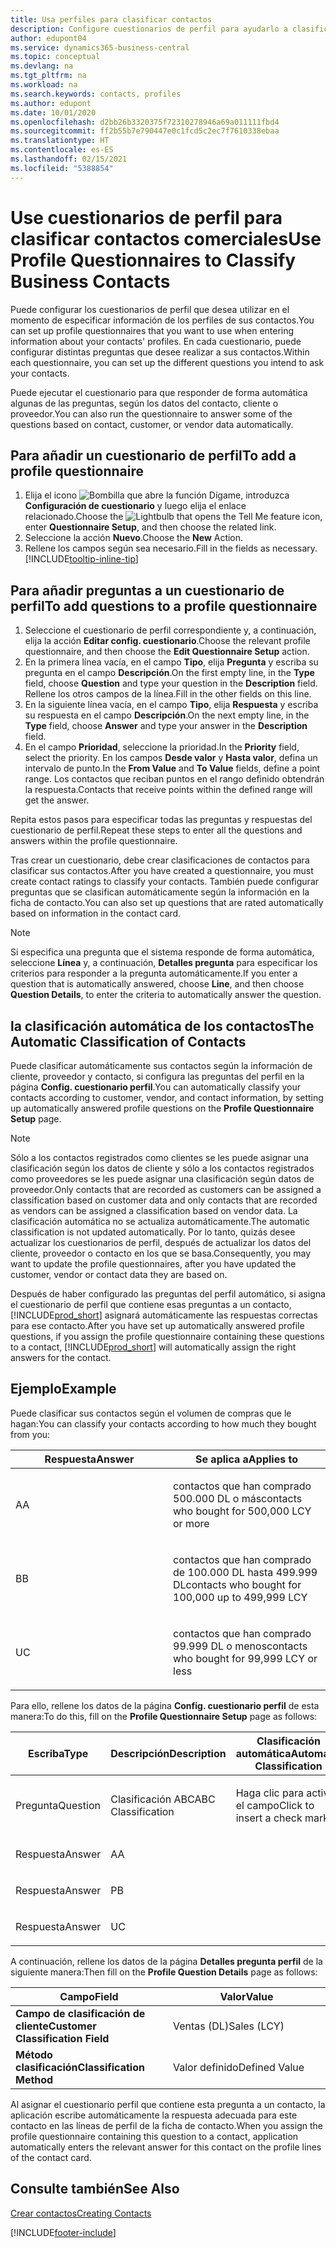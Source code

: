 ```yaml
---
title: Usa perfiles para clasificar contactos
description: Configure cuestionarios de perfil para ayudarlo a clasificar sus contactos comerciales
author: edupont04
ms.service: dynamics365-business-central
ms.topic: conceptual
ms.devlang: na
ms.tgt_pltfrm: na
ms.workload: na
ms.search.keywords: contacts, profiles
ms.author: edupont
ms.date: 10/01/2020
ms.openlocfilehash: d2bb26b3320375f72310278946a69a011111fbd4
ms.sourcegitcommit: ff2b55b7e790447e0c1fcd5c2ec7f7610338ebaa
ms.translationtype: HT
ms.contentlocale: es-ES
ms.lasthandoff: 02/15/2021
ms.locfileid: "5388854"
---
```

# <a name="use-profile-questionnaires-to-classify-business-contacts"></a><span data-ttu-id="d7e16-103">Use cuestionarios de perfil para clasificar contactos comerciales</span><span class="sxs-lookup"><span data-stu-id="d7e16-103">Use Profile Questionnaires to Classify Business Contacts</span></span>
<span data-ttu-id="d7e16-104">Puede configurar los cuestionarios de perfil que desea utilizar en el momento de especificar información de los perfiles de sus contactos.</span><span class="sxs-lookup"><span data-stu-id="d7e16-104">You can set up profile questionnaires that you want to use when entering information about your contacts' profiles.</span></span> <span data-ttu-id="d7e16-105">En cada cuestionario, puede configurar distintas preguntas que desee realizar a sus contactos.</span><span class="sxs-lookup"><span data-stu-id="d7e16-105">Within each questionnaire, you can set up the different questions you intend to ask your contacts.</span></span>  

<span data-ttu-id="d7e16-106">Puede ejecutar el cuestionario para que responder de forma automática algunas de las preguntas, según los datos del contacto, cliente o proveedor.</span><span class="sxs-lookup"><span data-stu-id="d7e16-106">You can also run the questionnaire to answer some of the questions based on contact, customer, or vendor data automatically.</span></span>  

## <a name="to-add-a-profile-questionnaire"></a><span data-ttu-id="d7e16-107">Para añadir un cuestionario de perfil</span><span class="sxs-lookup"><span data-stu-id="d7e16-107">To add a profile questionnaire</span></span>
1.  <span data-ttu-id="d7e16-108">Elija el icono ![Bombilla que abre la función Dígame](media/ui-search/search_small.png "Dígame qué desea hacer"), introduzca **Configuración de cuestionario** y luego elija el enlace relacionado.</span><span class="sxs-lookup"><span data-stu-id="d7e16-108">Choose the ![Lightbulb that opens the Tell Me feature](media/ui-search/search_small.png "Tell me what you want to do") icon, enter **Questionnaire Setup**, and then choose the related link.</span></span>  
2.  <span data-ttu-id="d7e16-109">Seleccione la acción **Nuevo**.</span><span class="sxs-lookup"><span data-stu-id="d7e16-109">Choose the **New** Action.</span></span>  
3.  <span data-ttu-id="d7e16-110">Rellene los campos según sea necesario.</span><span class="sxs-lookup"><span data-stu-id="d7e16-110">Fill in the fields as necessary.</span></span> [!INCLUDE[tooltip-inline-tip](includes/tooltip-inline-tip_md.md)]  

## <a name="to-add-questions-to-a-profile-questionnaire"></a><span data-ttu-id="d7e16-111">Para añadir preguntas a un cuestionario de perfil</span><span class="sxs-lookup"><span data-stu-id="d7e16-111">To add questions to a profile questionnaire</span></span>
1.  <span data-ttu-id="d7e16-112">Seleccione el cuestionario de perfil correspondiente y, a continuación, elija la acción **Editar config. cuestionario**.</span><span class="sxs-lookup"><span data-stu-id="d7e16-112">Choose the relevant profile questionnaire, and then choose the **Edit Questionnaire Setup** action.</span></span>  
2.  <span data-ttu-id="d7e16-113">En la primera línea vacía, en el campo **Tipo**, elija **Pregunta** y escriba su pregunta en el campo **Descripción**.</span><span class="sxs-lookup"><span data-stu-id="d7e16-113">On the first empty line, in the **Type** field, choose **Question** and type your question in the **Description** field.</span></span> <span data-ttu-id="d7e16-114">Rellene los otros campos de la línea.</span><span class="sxs-lookup"><span data-stu-id="d7e16-114">Fill in the other fields on this line.</span></span>  
3.  <span data-ttu-id="d7e16-115">En la siguiente línea vacía, en el campo **Tipo**, elija **Respuesta** y escriba su respuesta en el campo **Descripción**.</span><span class="sxs-lookup"><span data-stu-id="d7e16-115">On the next empty line, in the **Type** field, choose **Answer** and type your answer in the **Description** field.</span></span>  
4.  <span data-ttu-id="d7e16-116">En el campo **Prioridad**, seleccione la prioridad.</span><span class="sxs-lookup"><span data-stu-id="d7e16-116">In the **Priority** field, select the priority.</span></span> <span data-ttu-id="d7e16-117">En los campos **Desde valor** y **Hasta valor**, defina un intervalo de punto.</span><span class="sxs-lookup"><span data-stu-id="d7e16-117">In the **From Value** and **To Value** fields, define a point range.</span></span> <span data-ttu-id="d7e16-118">Los contactos que reciban puntos en el rango definido obtendrán la respuesta.</span><span class="sxs-lookup"><span data-stu-id="d7e16-118">Contacts that receive points within the defined range will get the answer.</span></span>  

<span data-ttu-id="d7e16-119">Repita estos pasos para especificar todas las preguntas y respuestas del cuestionario de perfil.</span><span class="sxs-lookup"><span data-stu-id="d7e16-119">Repeat these steps to enter all the questions and answers within the profile questionnaire.</span></span>

<span data-ttu-id="d7e16-120">Tras crear un cuestionario, debe crear clasificaciones de contactos para clasificar sus contactos.</span><span class="sxs-lookup"><span data-stu-id="d7e16-120">After you have created a questionnaire, you must create contact ratings to classify your contacts.</span></span> <span data-ttu-id="d7e16-121">También puede configurar preguntas que se clasifican automáticamente según la información en la ficha de contacto.</span><span class="sxs-lookup"><span data-stu-id="d7e16-121">You can also set up questions that are rated automatically based on information in the contact card.</span></span>  

> [!NOTE]
> <span data-ttu-id="d7e16-122">Si especifica una pregunta que el sistema responde de forma automática, seleccione <STRONG>Línea</STRONG> y, a continuación, <STRONG>Detalles pregunta</STRONG> para especificar los criterios para responder a la pregunta automáticamente.</span><span class="sxs-lookup"><span data-stu-id="d7e16-122">If you enter a question that is automatically answered, choose <STRONG>Line</STRONG>, and then choose <STRONG>Question Details</STRONG>, to enter the criteria to automatically answer the question.</span></span>

## <a name="the-automatic-classification-of-contacts"></a><span data-ttu-id="d7e16-123">la clasificación automática de los contactos</span><span class="sxs-lookup"><span data-stu-id="d7e16-123">The Automatic Classification of Contacts</span></span>
<span data-ttu-id="d7e16-124">Puede clasificar automáticamente sus contactos según la información de cliente, proveedor y contacto, si configura las preguntas del perfil en la página **Config. cuestionario perfil**.</span><span class="sxs-lookup"><span data-stu-id="d7e16-124">You can automatically classify your contacts according to customer, vendor, and contact information, by setting up automatically answered profile questions on the **Profile Questionnaire Setup** page.</span></span>  

> [!NOTE]
> <span data-ttu-id="d7e16-125">Sólo a los contactos registrados como clientes se les puede asignar una clasificación según los datos de cliente y sólo a los contactos registrados como proveedores se les puede asignar una clasificación según datos de proveedor.</span><span class="sxs-lookup"><span data-stu-id="d7e16-125">Only contacts that are recorded as customers can be assigned a classification based on customer data and only contacts that are recorded as vendors can be assigned a classification based on vendor data.</span></span> <span data-ttu-id="d7e16-126">La clasificación automática no se actualiza automáticamente.</span><span class="sxs-lookup"><span data-stu-id="d7e16-126">The automatic classification is not updated automatically.</span></span> <span data-ttu-id="d7e16-127">Por lo tanto, quizás desee actualizar los cuestionarios de perfil, después de actualizar los datos del cliente, proveedor o contacto en los que se basa.</span><span class="sxs-lookup"><span data-stu-id="d7e16-127">Consequently, you may want to update the profile questionnaires, after you have updated the customer, vendor or contact data they are based on.</span></span>  

<span data-ttu-id="d7e16-128">Después de haber configurado las preguntas del perfil automático, si asigna el cuestionario de perfil que contiene esas preguntas a un contacto, [!INCLUDE[prod_short](includes/prod_short.md)] asignará automáticamente las respuestas correctas para ese contacto.</span><span class="sxs-lookup"><span data-stu-id="d7e16-128">After you have set up automatically answered profile questions, if you assign the profile questionnaire containing these questions to a contact, [!INCLUDE[prod_short](includes/prod_short.md)] will automatically assign the right answers for the contact.</span></span>  

## <a name="example"></a><span data-ttu-id="d7e16-129">Ejemplo</span><span class="sxs-lookup"><span data-stu-id="d7e16-129">Example</span></span>
<span data-ttu-id="d7e16-130">Puede clasificar sus contactos según el volumen de compras que le hagan:</span><span class="sxs-lookup"><span data-stu-id="d7e16-130">You can classify your contacts according to how much they bought from you:</span></span>

<table>
<colgroup>
<col style="width: 50%" />
<col style="width: 50%" />
</colgroup>
<thead>
<tr class="header">
<th><span data-ttu-id="d7e16-131"><strong>Respuesta</strong></span><span class="sxs-lookup"><span data-stu-id="d7e16-131"><strong>Answer</strong></span></span></th>
<th><span data-ttu-id="d7e16-132"><strong>Se aplica a</strong></span><span class="sxs-lookup"><span data-stu-id="d7e16-132"><strong>Applies to</strong></span></span></th>
</tr>
</thead>
<tbody>
<tr class="odd">
<td><p><span data-ttu-id="d7e16-133">A</span><span class="sxs-lookup"><span data-stu-id="d7e16-133">A</span></span></p></td>
<td><p><span data-ttu-id="d7e16-134">contactos que han comprado 500.000 DL o más</span><span class="sxs-lookup"><span data-stu-id="d7e16-134">contacts who bought for 500,000 LCY or more</span></span></p></td>
</tr>
<tr class="even">
<td><p><span data-ttu-id="d7e16-135">B</span><span class="sxs-lookup"><span data-stu-id="d7e16-135">B</span></span></p></td>
<td><p><span data-ttu-id="d7e16-136">contactos que han comprado de 100.000 DL hasta 499.999 DL</span><span class="sxs-lookup"><span data-stu-id="d7e16-136">contacts who bought for 100,000 up to 499,999 LCY</span></span></p></td>
</tr>
<tr class="odd">
<td><p><span data-ttu-id="d7e16-137">U</span><span class="sxs-lookup"><span data-stu-id="d7e16-137">C</span></span></p></td>
<td><p><span data-ttu-id="d7e16-138">contactos que han comprado 99.999 DL o menos</span><span class="sxs-lookup"><span data-stu-id="d7e16-138">contacts who bought for 99,999 LCY or less</span></span></p></td>
</tr>
</tbody>
</table>

<span data-ttu-id="d7e16-139">Para ello, rellene los datos de la página **Config. cuestionario perfil** de esta manera:</span><span class="sxs-lookup"><span data-stu-id="d7e16-139">To do this, fill on the **Profile Questionnaire Setup** page as follows:</span></span>


<table>
<colgroup>
<col style="width: 20%" />
<col style="width: 20%" />
<col style="width: 20%" />
<col style="width: 20%" />
<col style="width: 20%" />
</colgroup>
<thead>
<tr class="header">
<th><span data-ttu-id="d7e16-140"><strong>Escriba</strong></span><span class="sxs-lookup"><span data-stu-id="d7e16-140"><strong>Type</strong></span></span></th>
<th><span data-ttu-id="d7e16-141"><strong>Descripción</strong></span><span class="sxs-lookup"><span data-stu-id="d7e16-141"><strong>Description</strong></span></span></th>
<th><span data-ttu-id="d7e16-142"><strong>Clasificación automática</strong></span><span class="sxs-lookup"><span data-stu-id="d7e16-142"><strong>Automatic Classification</strong></span></span></th>
<th><span data-ttu-id="d7e16-143"><strong>Desde valor</strong></span><span class="sxs-lookup"><span data-stu-id="d7e16-143"><strong>From Value</strong></span></span></th>
<th><span data-ttu-id="d7e16-144"><strong>Hasta valor</strong></span><span class="sxs-lookup"><span data-stu-id="d7e16-144"><strong>To Value</strong></span></span></th>
</tr>
</thead>
<tbody>
<tr class="odd">
<td><p><span data-ttu-id="d7e16-145">Pregunta</span><span class="sxs-lookup"><span data-stu-id="d7e16-145">Question</span></span></p></td>
<td><p><span data-ttu-id="d7e16-146">Clasificación ABC</span><span class="sxs-lookup"><span data-stu-id="d7e16-146">ABC Classification</span></span></p></td>
<td><p><span data-ttu-id="d7e16-147">Haga clic para activar el campo</span><span class="sxs-lookup"><span data-stu-id="d7e16-147">Click to insert a check mark</span></span></p></td>
<td><p> </p></td>
<td><p> </p></td>
</tr>
<tr class="even">
<td><p><span data-ttu-id="d7e16-148">Respuesta</span><span class="sxs-lookup"><span data-stu-id="d7e16-148">Answer</span></span></p></td>
<td><p><span data-ttu-id="d7e16-149">A</span><span class="sxs-lookup"><span data-stu-id="d7e16-149">A</span></span></p></td>
<td><p> </p></td>
<td><p><span data-ttu-id="d7e16-150">500.000</span><span class="sxs-lookup"><span data-stu-id="d7e16-150">500,000</span></span></p></td>
<td><p> </p></td>
</tr>
<tr class="odd">
<td><p><span data-ttu-id="d7e16-151">Respuesta</span><span class="sxs-lookup"><span data-stu-id="d7e16-151">Answer</span></span></p></td>
<td><p><span data-ttu-id="d7e16-152">P</span><span class="sxs-lookup"><span data-stu-id="d7e16-152">B</span></span></p></td>
<td><p> </p></td>
<td><p><span data-ttu-id="d7e16-153">100,000</span><span class="sxs-lookup"><span data-stu-id="d7e16-153">100,000</span></span></p></td>
<td><p><span data-ttu-id="d7e16-154">499,999</span><span class="sxs-lookup"><span data-stu-id="d7e16-154">499,999</span></span></p></td>
</tr>
<tr class="even">
<td><p><span data-ttu-id="d7e16-155">Respuesta</span><span class="sxs-lookup"><span data-stu-id="d7e16-155">Answer</span></span></p></td>
<td><p><span data-ttu-id="d7e16-156">U</span><span class="sxs-lookup"><span data-stu-id="d7e16-156">C</span></span></p></td>
<td><p> </p></td>
<td><p> </p></td>
<td><p><span data-ttu-id="d7e16-157">99,999</span><span class="sxs-lookup"><span data-stu-id="d7e16-157">99,999</span></span></p></td>
</tr>
</tbody>
</table>

<span data-ttu-id="d7e16-158">A continuación, rellene los datos de la página **Detalles pregunta perfil** de la siguiente manera:</span><span class="sxs-lookup"><span data-stu-id="d7e16-158">Then fill on the **Profile Question Details** page as follows:</span></span>
<table>
<colgroup>
<col style="width: 50%" />
<col style="width: 50%" />
</colgroup>
<thead>
<tr class="header">
<th><span data-ttu-id="d7e16-159"><strong>Campo</strong></span><span class="sxs-lookup"><span data-stu-id="d7e16-159"><strong>Field</strong></span></span></th>
<th><span data-ttu-id="d7e16-160"><strong>Valor</strong></span><span class="sxs-lookup"><span data-stu-id="d7e16-160"><strong>Value</strong></span></span></th>
</tr>
</thead>
<tbody>
<tr>
<td><span data-ttu-id="d7e16-161"><strong>Campo de clasificación de cliente</strong></span><span class="sxs-lookup"><span data-stu-id="d7e16-161"><strong>Customer Classification Field</strong></span></span></td>
<td><span data-ttu-id="d7e16-162"><emphasis>Ventas (DL)</emphasis></span><span class="sxs-lookup"><span data-stu-id="d7e16-162"><emphasis>Sales (LCY)</emphasis></span></span></td>
</tr>
<tr>
<td><span data-ttu-id="d7e16-163"><strong>Método clasificación</strong></span><span class="sxs-lookup"><span data-stu-id="d7e16-163"><strong>Classification Method</strong></span></span></td>
<td><span data-ttu-id="d7e16-164"><emphasis>Valor definido</emphasis></span><span class="sxs-lookup"><span data-stu-id="d7e16-164"><emphasis>Defined Value</emphasis></span></span></td>
</tr>
</tbody>
</table>

<span data-ttu-id="d7e16-165">Al asignar el cuestionario perfil que contiene esta pregunta a un contacto, la aplicación escribe automáticamente la respuesta adecuada para este contacto en las líneas de perfil de la ficha de contacto.</span><span class="sxs-lookup"><span data-stu-id="d7e16-165">When you assign the profile questionnaire containing this question to a contact, application automatically enters the relevant answer for this contact on the profile lines of the contact card.</span></span>

## <a name="see-also"></a><span data-ttu-id="d7e16-166">Consulte también</span><span class="sxs-lookup"><span data-stu-id="d7e16-166">See Also</span></span>
[<span data-ttu-id="d7e16-167">Crear contactos</span><span class="sxs-lookup"><span data-stu-id="d7e16-167">Creating Contacts</span></span>](marketing-create-contact-companies.md)  


[!INCLUDE[footer-include](includes/footer-banner.md)]